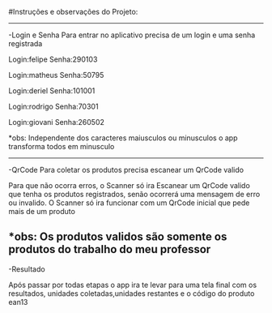 #Instruções e observações do Projeto:

-------------------------------------------------------------------------------

-Login e Senha
Para entrar no aplicativo precisa de um login e uma senha registrada

Login:felipe Senha:290103

Login:matheus Senha:50795

Login:deriel Senha:101001

Login:rodrigo Senha:70301

Login:giovani Senha:260502

*obs: Independente dos caracteres maiusculos ou minusculos o app transforma
todos em minusculo

-------------------------------------------------------------------------------

-QrCode
Para coletar os produtos precisa escanear um QrCode valido

Para que não ocorra erros, o Scanner só ira Escanear um QrCode valido que tenha
os produtos registrados, senão ocorrerá uma mensagem de erro ou invalido.
O Scanner só ira funcionar com um QrCode inicial que pede mais de um produto

*obs: Os produtos validos são somente os produtos do trabalho do meu professor
-------------------------------------------------------------------------------

-Resultado

Após passar por todas etapas o app ira te levar para uma tela final com os resultados,
unidades coletadas,unidades restantes e o código do produto ean13
